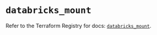 # `databricks_mount`

Refer to the Terraform Registry for docs: [`databricks_mount`](https://registry.terraform.io/providers/databricks/databricks/1.47.0/docs/resources/mount).
